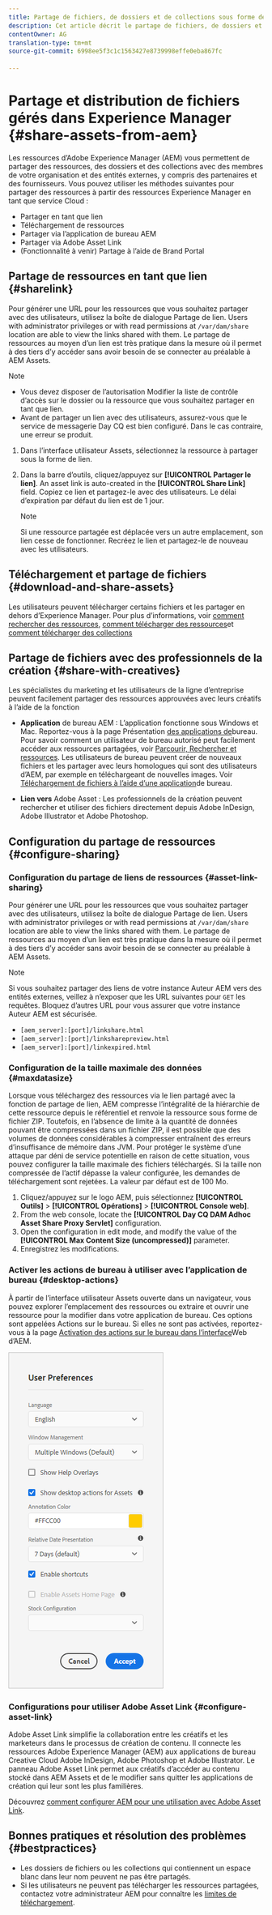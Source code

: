 ```yaml
---
title: Partage de fichiers, de dossiers et de collections sous forme de lien
description: Cet article décrit le partage de fichiers, de dossiers et de collections dans les ressources d’Experience Manager sous forme d’hyperlien.
contentOwner: AG
translation-type: tm+mt
source-git-commit: 6998ee5f3c1c1563427e8739998effe0eba867fc

---
```



# Partage et distribution de fichiers gérés dans Experience Manager {#share-assets-from-aem}

Les ressources d’Adobe Experience Manager (AEM) vous permettent de partager des ressources, des dossiers et des collections avec des membres de votre organisation et des entités externes, y compris des partenaires et des fournisseurs. Vous pouvez utiliser les méthodes suivantes pour partager des ressources à partir des ressources Experience Manager en tant que service Cloud :

* Partager en tant que lien
* Téléchargement de ressources
* Partager via l’application de bureau AEM
* Partager via Adobe Asset Link
* (Fonctionnalité à venir) Partage à l’aide de Brand Portal

## Partage de ressources en tant que lien {#sharelink}

Pour générer une URL pour les ressources que vous souhaitez partager avec des utilisateurs, utilisez la boîte de dialogue Partage de lien. Users with administrator privileges or with read permissions at `/var/dam/share` location are able to view the links shared with them. Le partage de ressources au moyen d’un lien est très pratique dans la mesure où il permet à des tiers d’y accéder sans avoir besoin de se connecter au préalable à AEM Assets.

>[!NOTE]
>
>* Vous devez disposer de l’autorisation Modifier la liste de contrôle d’accès sur le dossier ou la ressource que vous souhaitez partager en tant que lien.
>* Avant de partager un lien avec des utilisateurs, assurez-vous que le service de messagerie Day CQ est bien configuré. Dans le cas contraire, une erreur se produit.


1. Dans l’interface utilisateur Assets, sélectionnez la ressource à partager sous la forme de lien.
1. Dans la barre d’outils, cliquez/appuyez sur **[!UICONTROL Partager le lien]**. An asset link is auto-created in the **[!UICONTROL Share Link]** field. Copiez ce lien et partagez-le avec des utilisateurs. Le délai d’expiration par défaut du lien est de 1 jour.

   >[!NOTE]
   >
   >Si une ressource partagée est déplacée vers un autre emplacement, son lien cesse de fonctionner. Recréez le lien et partagez-le de nouveau avec les utilisateurs.

<!--
## Share assets as a link {#sharelink}

To generate the URL for assets you want to share with users, use the Link Sharing dialog. Users with administrator privileges or with read permissions at `/var/dam/share` location are able to view the links shared with them. Sharing assets through a link is a convenient way of making resources available to external parties without them having to first log in to AEM Assets.

>[!NOTE]
>
>* You need Edit ACL permission on the folder or the asset that you want to share as a link.
>* Before you share a link with users, ensure that Day CQ Mail Service is configured. Otherwise, an error occurs.

1. In the Assets user interface, select the asset to share as a link.
1. From the toolbar, click/tap the **[!UICONTROL Share Link]**.

   An asset link is auto-created in the **[!UICONTROL Share Link]** field. Copy this link and share it with the users. The default expiration time for the link is one day.

   Alternatively, proceed to perform steps 3-7 of this procedure to add email recipients, configure the expiration time for the link, and send it from the dialog.

   >[!NOTE]
   >
   >If a shared asset is moved to a different location, its link stops working. Re-create the link and re-share with the users.

1. From the web console, open the **[!UICONTROL Day CQ Link Externalizer]** configuration and modify the following properties in the **[!UICONTROL Domains]** field with the values mentioned against each:

    * local
    * author
    * publish

   For the local and author properties, provide the URL for the local and author instance respectively. Both local and author properties have the same value if you run a single AEM author instance. For publish, provide the URL for the publish instance.

1. In the email address box of the **[!UICONTROL Link Sharing]** dialog, type the email ID of the user you want to share the link with. You can also share the link with multiple users.

   If the user is a member of your organization, select the user's email ID from the suggested email IDs that appear in the list below the typing area. For an external user, type the complete email ID and then select it from the list.

   To enable emails to be sent out to users, configure the SMTP server details in [Day CQ Mail Service](/help/assets/configure-asset-sharing.md#configmailservice).

   >[!NOTE]
   >
   >If you enter an email ID of a user that is not a member of your organization, the words "External User" are prefixed with the email ID of the user.

1. In the **[!UICONTROL Subject]** box, enter a subject for the asset you want to share.
1. In the **[!UICONTROL Message]** box, enter an optional message.
1. In the **[!UICONTROL Expiration]** field, specify an expiration date and time for the link using the date picker. By default, the expiration date is set for a week from the date you share the link.
1. To let users download the original image along with the renditions, select **[!UICONTROL Allow download of original file]**.

   >[!NOTE]
   >
   >By default, users can only download the renditions of the asset that you share as a link.

1. Click **[!UICONTROL Share]**. A message confirms that the link is shared with the users through an email.
1. To view the shared asset, click/tap the link in the email that is sent to the user. The shared asset is displayed in the **[!UICONTROL Adobe Marketing Cloud]** page.

   To toggle to the list view, click/tap the layout icon in the toolbar.

1. To generate a preview of the asset, click/tap the shared asset. To close the preview and return to the **[!UICONTROL Marketing Cloud]** page, click/tap **[!UICONTROL Back]** in the toolbar. If you have shared a folder, click/tap **[!UICONTROL Parent Folder]** to return to the parent folder.

   >[!NOTE]
   >
   >AEM supports generating the preview of assets of these MIME types: JPG, PNG, GIF, BMP, INDD, PDF, and PPT. You can only download the assets of the other MIME types.

1. To download the shared asset, click/tap **[!UICONTROL Select]** from the toolbar, click/tap the asset, and then click/tap **[!UICONTROL Download]** from the toolbar.
1. To view the assets you shared as links, go to the Assets user interface and click/tap the GlobalNav icon. Choose **[!UICONTROL Navigation]** from the list to display the Navigation pane.
1. From the Navigation pane, choose **[!UICONTROL Shared Links]** to display a list of shared assets.
1. To un-share an asset, select it and tap/click **[!UICONTROL Unshare]** from the toolbar.

A message confirms that you unshared the asset. In addition, the entry for the asset is removed from the list.
-->

## Téléchargement et partage de fichiers {#download-and-share-assets}

Les utilisateurs peuvent télécharger certains fichiers et les partager en dehors d’Experience Manager. Pour plus d’informations, voir [comment rechercher des ressources](/help/assets/search-assets.md), [comment télécharger des ressources](/help/assets/download-assets-from-aem.md)et [comment télécharger des collections](manage-collections.md#download-a-collection)

## Partage de fichiers avec des professionnels de la création {#share-with-creatives}

Les spécialistes du marketing et les utilisateurs de la ligne d’entreprise peuvent facilement partager des ressources approuvées avec leurs créatifs à l’aide de la fonction

* **Application** de bureau AEM : L’application fonctionne sous Windows et Mac. Reportez-vous à la page Présentation [des applications de](https://docs.adobe.com/content/help/en/experience-manager-desktop-app/using/introduction.html)bureau. Pour savoir comment un utilisateur de bureau autorisé peut facilement accéder aux ressources partagées, voir [Parcourir, Rechercher et  ressources](https://docs.adobe.com/content/help/en/experience-manager-desktop-app/using/using.html#browse-search-preview-assets). Les utilisateurs de bureau peuvent créer de nouveaux fichiers et les partager avec leurs homologues qui sont des utilisateurs d’AEM, par exemple en téléchargeant de nouvelles images. Voir [Téléchargement de fichiers à l’aide d’une application](https://docs.adobe.com/content/help/en/experience-manager-desktop-app/using/using.html#upload-and-add-new-assets-to-aem)de bureau.

* **Lien vers** Adobe Asset : Les professionnels de la création peuvent rechercher et utiliser des fichiers directement depuis Adobe InDesign, Adobe Illustrator et Adobe Photoshop.

## Configuration du partage de ressources {#configure-sharing}

### Configuration du partage de liens de ressources {#asset-link-sharing}

<!-- TBD: Web Console is not there so how to configure Day CQ email service? Or is it not required now? -->

Pour générer une URL pour les ressources que vous souhaitez partager avec des utilisateurs, utilisez la boîte de dialogue Partage de lien. Users with administrator privileges or with read permissions at `/var/dam/share` location are able to view the links shared with them. Le partage de ressources au moyen d’un lien est très pratique dans la mesure où il permet à des tiers d’y accéder sans avoir besoin de se connecter au préalable à AEM Assets.

>[!NOTE]
>
>Si vous souhaitez partager des liens de votre instance Auteur AEM vers des entités externes, veillez à n’exposer que les URL suivantes pour `GET` les requêtes. Bloquez d’autres URL pour vous assurer que votre instance Auteur AEM est sécurisée.
>* `[aem_server]:[port]/linkshare.html`
>* `[aem_server]:[port]/linksharepreview.html`
>* `[aem_server]:[port]/linkexpired.html`


<!--
## Configure Day CQ mail service {#configmailservice}

Before you can share assets as links, configure the email service.

1. Click or tap the AEM logo, and then navigate to **[!UICONTROL Tools]** &gt; **[!UICONTROL Operations]** &gt; **[!UICONTROL Web Console]**.
1. From the list of services, locate **[!UICONTROL Day CQ Mail Service]**.
1. Click the **[!UICONTROL Edit]** icon beside the service, and configure the following parameters for **Day CQ Mail Service]** with the details mentioned against their names:

    * SMTP server host name: email server host name
    * SMTP server port: email server port
    * SMTP user: email server user name
    * SMTP password: email server password

1. Click/tap **[!UICONTROL Save]**.
-->

### Configuration de la taille maximale des données {#maxdatasize}

Lorsque vous téléchargez des ressources via le lien partagé avec la fonction de partage de lien, AEM compresse l’intégralité de la hiérarchie de cette ressource depuis le référentiel et renvoie la ressource sous forme de fichier ZIP. Toutefois, en l’absence de limite à la quantité de données pouvant être compressées dans un fichier ZIP, il est possible que des volumes de données considérables à compresser entraînent des erreurs d’insuffisance de mémoire dans JVM. Pour protéger le système d’une attaque par déni de service potentielle en raison de cette situation, vous pouvez configurer la taille maximale des fichiers téléchargés. Si la taille non compressée de l’actif dépasse la valeur configurée, les demandes de téléchargement sont rejetées. La valeur par défaut est de 100 Mo.

1. Cliquez/appuyez sur le logo AEM, puis sélectionnez **[!UICONTROL Outils]** > **[!UICONTROL Opérations]** > **[!UICONTROL Console web]**.
1. From the web console, locate the **[!UICONTROL Day CQ DAM Adhoc Asset Share Proxy Servlet]** configuration.
1. Open the configuration in edit mode, and modify the value of the **[!UICONTROL Max Content Size (uncompressed)]** parameter.
1. Enregistrez les modifications.

<!--
Add content or link about how to configure sharing via BP, DA, AAL, etc.
-->

### Activer les actions de bureau à utiliser avec l’application de bureau {#desktop-actions}

À partir de l’interface utilisateur Assets ouverte dans un navigateur, vous pouvez explorer l’emplacement des ressources ou extraire et ouvrir une ressource pour la modifier dans votre application de bureau. Ces options sont appelées Actions sur le bureau. Si elles ne sont pas activées, reportez-vous à la page [Activation des actions sur le bureau dans l’interface](https://docs.adobe.com/help/en/experience-manager-desktop-app/using/using.html#desktopactions-v2)Web d’AEM.

![Activer les actions de bureau à utiliser comme raccourci lorsque vous travaillez avec une application de bureau](assets/enable_desktop_actions.png)

### Configurations pour utiliser Adobe Asset Link {#configure-asset-link}

Adobe Asset Link simplifie la collaboration entre les créatifs et les marketeurs dans le processus de création de contenu. Il connecte les ressources Adobe Experience Manager (AEM) aux applications de bureau Creative Cloud Adobe InDesign, Adobe Photoshop et Adobe Illustrator. Le panneau Adobe Asset Link permet aux créatifs d’accéder au contenu stocké dans AEM Assets et de le modifier sans quitter les applications de création qui leur sont les plus familières.

Découvrez [comment configurer AEM pour une utilisation avec Adobe Asset Link](https://helpx.adobe.com/enterprise/using/configure-aem-assets-for-asset-link.html).

## Bonnes pratiques et résolution des problèmes {#bestpractices}

* Les dossiers de fichiers ou les collections qui contiennent un espace blanc dans leur nom peuvent ne pas être partagés.
* Si les utilisateurs ne peuvent pas télécharger les ressources partagées, contactez votre administrateur AEM pour connaître les [limites de téléchargement](#maxdatasize).

<!--
* If you cannot send email with links to shared assets or if the other users cannot receive your email, check with your AEM administrator if the [email service](/help/assets/configure-asset-sharing.md#configmailservice) is configured or not. 
* If you cannot share assets using link sharing functionality, ensure that you have the appropriate permissions. See [share assets](#sharelink).
-->

<!--
Add content or link about how to share using Brand Portal when it is available on Cloud Service.
-->
